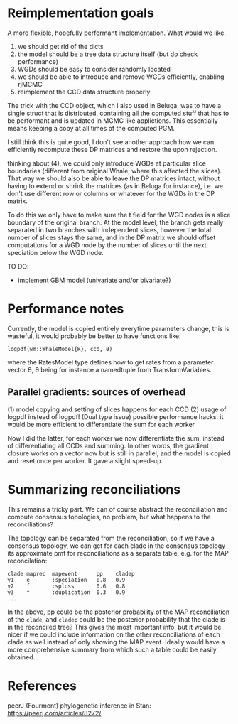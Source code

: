 
# Reimplementation goals

A more flexible, hopefully performant implementation. What would we like.

1. we should get rid of the dicts
2. the model should be a tree data structure itself (but do check performance)
3. WGDs should be easy to consider randomly located
4. we should be able to introduce and remove WGDs efficiently, enabling rjMCMC
5. reimplement the CCD data structure properly

The trick with the CCD object, which I also used in Beluga, was to have a single
struct that is distributed, containing all the computed stuff that has to be
performant and is updated in MCMC like applictions. This essentially means
keeping a copy at all times of the computed PGM.

I still think this is quite good, I don't see another approach how we can
efficiently recompute these DP matrices and restore the upon rejection.

thinking about (4), we could only introduce WGDs at particular slice boundaries
(different from original Whale, where this affected the slices). That way we
should also be able to leave the DP matrices intact, without having to extend or
shrink the matrices (as in Beluga for instance), i.e. we don't use different row
or columns or whatever for the WGDs in the DP matrix.

To do this we only have to make sure the t field for the WGD nodes is a slice
boundary of the original branch. At the model level, the branch gets really
separated in two branches with independent slices, however the total number of
slices stays the same, and in the DP matrix we should offset computations for a
WGD node by the number of slices until the next speciation below the WGD node.

TO DO:
- implement GBM model (univariate and/or bivariate?)

# Performance notes

Currently, the model is copied entirely everytime parameters change, this is
wasteful, it would probably be better to have functions like:

```
logpdf(wm::WhaleModel{R}, ccd, θ)
```

where the RatesModel type defines how to get rates from a parameter vector θ,
θ being for instance a namedtuple from TransformVariables.


## Parallel gradients: sources of overhead

(1) model copying and setting of slices happens for each CCD
(2) usage of logpdf instead of logpdf! (Dual type issue)
possible performance hacks:
it would be more efficient to differentiate the sum for each worker

Now I did the latter, for each worker we now differentiate the sum, instead
of differentiating all CCDs and summing. In other words, the gradient closure
works on a vector now but is still in parallel, and the model is copied and
reset once per worker. It gave a slight speed-up.

# Summarizing reconciliations

This remains a tricky part. We can of course abstract the reconciliation and
compute consensus topologies, no problem, but what happens to the
reconciliations?

The topology can be separated from the reconciliation, so if we have a consensus
topology, we can get for each clade in the consensus topology its approximate
pmf for reconciliations as a separate table, e.g. for the MAP reconcilation:

```
clade maprec  mapevent      pp    cladep
γ1    e       :speciation   0.8   0.9
γ2    f       :sploss       0.6   0.8
γ3    f       :duplication  0.3   0.9
...
```
In the above, pp could be the posterior probability of the MAP reconciliation of
the `clade`, and `cladep` could be the posterior probability that the clade is in
the reconciled tree? This gives the most important info, but it would be nicer
if we could include information on the other reconciliations of each clade as
well instead of only showing the MAP event. Ideally would have a more
comprehensive summary from which such a table could be easily obtained...


# References

peerJ (Fourment) phylogenetic inference in Stan: https://peerj.com/articles/8272/
